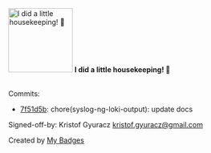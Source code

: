 <img src="https://github.com/my-badges/my-badges/blob/master/src/all-badges/chore-commit/chore-commit.png?raw=true" alt="I did a little housekeeping! 🧹" title="I did a little housekeeping! 🧹" width="128">
<strong>I did a little housekeeping! 🧹</strong>
<br><br>

Commits:

- <a href="https://github.com/kube-logging/logging-operator/commit/7f51d5b3fdeb8fdf671863aace2985ffc8f5afe2">7f51d5b</a>: chore(syslog-ng-loki-output): update docs

Signed-off-by: Kristof Gyuracz <kristof.gyuracz@gmail.com>


Created by <a href="https://github.com/my-badges/my-badges">My Badges</a>